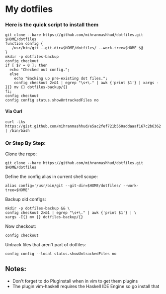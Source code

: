 # My dotfiles

### Here is the quick script to install them
```
git clone --bare https://github.com/mihranmashhud/dotfiles.git $HOME/dotfiles
function config {
   /usr/bin/git --git-dir=$HOME/dotfiles/ --work-tree=$HOME $@
}
mkdir -p dotfiles-backup
config checkout
if [ $? = 0 ]; then
  echo "Checked out config.";
  else
    echo "Backing up pre-existing dot files.";
    config checkout 2>&1 | egrep "\s+\." | awk {'print $1'} | xargs -I{} mv {} dotfiles-backup/{}
fi;
config checkout
config config status.showUntrackedFiles no
```
#### Via Curl
```
curl -Lks https://gist.github.com/mihranmashhud/e5ac2fef721b560addaaaf167c2b6362 | /bin/bash
```

### Or Step By Step:
Clone the repo:
```
git clone --bare https://github.com/mihranmashhud/dotfiles.git $HOME/dotfiles
```
Define the config alias in current shell scope:
```
alias config='/usr/bin/git --git-dir=$HOME/dotfiles/ --work-tree=$HOME'

```
Backup old configs:
```
mkdir -p dotfiles-backup && \
config checkout 2>&1 | egrep "\s+\." | awk {'print $1'} | \
xargs -I{} mv {} dotfiles-backup/{}
```
Now checkout:
```
config checkout
```
Untrack files that aren't part of dotfiles:
```
config config --local status.showUntrackedFiles no
```

## Notes:
+ Don't forget to do PlugInstall when in vim to get them plugins
+ The plugin vim-haskell requires the Haskell IDE Engine so go install that
